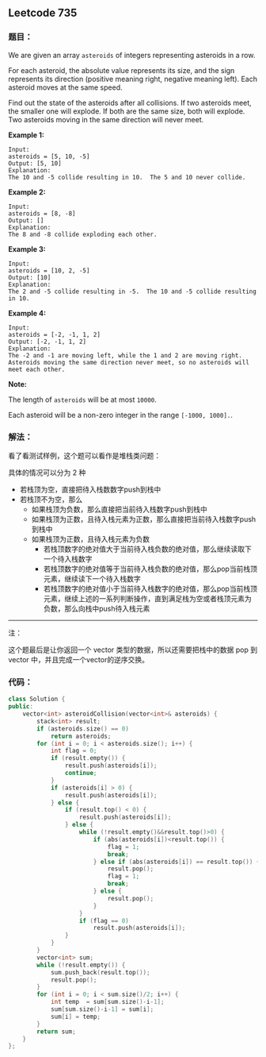 ## Leetcode 735

### 题目：

We are given an array `asteroids` of integers representing asteroids in a row.

For each asteroid, the absolute value represents its size, and the sign represents its direction (positive meaning right, negative meaning left). Each asteroid moves at the same speed.

Find out the state of the asteroids after all collisions. If two asteroids meet, the smaller one will explode. If both are the same size, both will explode. Two asteroids moving in the same direction will never meet.

**Example 1:**

```
Input: 
asteroids = [5, 10, -5]
Output: [5, 10]
Explanation: 
The 10 and -5 collide resulting in 10.  The 5 and 10 never collide.
```

**Example 2:**

```
Input: 
asteroids = [8, -8]
Output: []
Explanation: 
The 8 and -8 collide exploding each other.
```

**Example 3:**

```
Input: 
asteroids = [10, 2, -5]
Output: [10]
Explanation: 
The 2 and -5 collide resulting in -5.  The 10 and -5 collide resulting in 10.
```

**Example 4:**

```
Input: 
asteroids = [-2, -1, 1, 2]
Output: [-2, -1, 1, 2]
Explanation: 
The -2 and -1 are moving left, while the 1 and 2 are moving right.
Asteroids moving the same direction never meet, so no asteroids will meet each other.
```

**Note:**

The length of `asteroids` will be at most `10000`.

Each asteroid will be a non-zero integer in the range `[-1000, 1000].`.

### 解法：

看了看测试样例，这个题可以看作是堆栈类问题：

具体的情况可以分为 2 种

- 若栈顶为空，直接把待入栈数数字push到栈中
- 若栈顶不为空，那么
  - 如果栈顶为负数，那么直接把当前待入栈数字push到栈中
  - 如果栈顶为正数，且待入栈元素为正数，那么直接把当前待入栈数字push到栈中
  - 如果栈顶为正数，且待入栈元素为负数
    - 若栈顶数字的绝对值大于当前待入栈负数的绝对值，那么继续读取下一个待入栈数字
    - 若栈顶数字的绝对值等于当前待入栈负数的绝对值，那么pop当前栈顶元素，继续读下一个待入栈数字
    - 若栈顶数字的绝对值小于当前待入栈数字的绝对值，那么pop当前栈顶元素，继续上述的一系列判断操作，直到满足栈为空或者栈顶元素为负数，那么向栈中push待入栈元素

---

注：

这个题最后是让你返回一个 vector 类型的数据，所以还需要把栈中的数据 pop 到 vector 中，并且完成一个vector的逆序交换。

### 代码：

```cpp
class Solution {
public:
    vector<int> asteroidCollision(vector<int>& asteroids) {
        stack<int> result;
        if (asteroids.size() == 0)
            return asteroids;
        for (int i = 0; i < asteroids.size(); i++) {
            int flag = 0;
            if (result.empty()) {
                result.push(asteroids[i]);
                continue;
            }
            if (asteroids[i] > 0) {
                result.push(asteroids[i]);
            } else {
                if (result.top() < 0) {
                    result.push(asteroids[i]);
                } else {
                    while (!result.empty()&&result.top()>0) {
                        if (abs(asteroids[i])<result.top()) {
                            flag = 1;
                            break;
                        } else if (abs(asteroids[i]) == result.top()) {
                            result.pop();
                            flag = 1;
                            break;
                        } else {
                            result.pop();
                        }
                    }
                    if (flag == 0)
                        result.push(asteroids[i]);
                }
            }
        }
        vector<int> sum;
        while (!result.empty()) {
            sum.push_back(result.top());
            result.pop();
        }
        for (int i = 0; i < sum.size()/2; i++) {
            int temp  = sum[sum.size()-i-1];
            sum[sum.size()-i-1] = sum[i];
            sum[i] = temp;
        }
        return sum;
    }
};

```